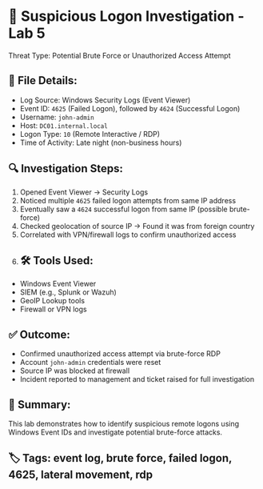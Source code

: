 # 🔐 Suspicious Logon Investigation - Lab 5
Threat Type: Potential Brute Force or Unauthorized Access Attempt
## 🧪 File Details:
- Log Source: Windows Security Logs (Event Viewer)
- Event ID: `4625` (Failed Logon), followed by `4624` (Successful Logon)
- Username: `john-admin`
- Host: `DC01.internal.local`
- Logon Type: `10` (Remote Interactive / RDP)
- Time of Activity: Late night (non-business hours)
## 🔍 Investigation Steps:
1. Opened Event Viewer → Security Logs
2. Noticed multiple `4625` failed logon attempts from same IP address
3. Eventually saw a `4624` successful logon from same IP (possible brute-force)
4. Checked geolocation of source IP → Found it was from foreign country
5. Correlated with VPN/firewall logs to confirm unauthorized access
6. ## 🛠️ Tools Used:
- Windows Event Viewer
- SIEM (e.g., Splunk or Wazuh)
- GeoIP Lookup tools
- Firewall or VPN logs
## ✅ Outcome:
- Confirmed unauthorized access attempt via brute-force RDP
- Account `john-admin` credentials were reset
- Source IP was blocked at firewall
- Incident reported to management and ticket raised for full investigation
## 🧠 Summary:
This lab demonstrates how to identify suspicious remote logons using Windows Event IDs and investigate potential brute-force attacks.
## 🏷️ Tags: event log, brute force, failed logon, 4625, lateral movement, rdp
